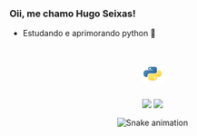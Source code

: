 ### Oii, me chamo Hugo Seixas!
-  Estudando e aprimorando python 🐍
  
<br> 
<div  align="center"> 
  <div style="display: inline_block"><br>
  <img align="center" alt="Python" height="30" width="40" src="https://raw.githubusercontent.com/devicons/devicon/master/icons/python/python-original.svg">
  <img align="right" alt="" height="180" style="border-radius:50px;" src="https://i.pinimg.com/originals/23/1f/9c/231f9c7f8892c629ee880cd26a3e2eb1.gif">
</div>
  
##

<div>
  <a href="https://www.instagram.com/4real.seixas/" target="_blank"><img src="https://img.shields.io/badge/-Instagram-%23E4405F?style=for-the-badge&logo=instagram&logoColor=white" target="_blank"></a>
  <a href = "hseixas.freitas@gmail.com"><img src="https://img.shields.io/badge/-Gmail-%23333?style=for-the-badge&logo=gmail&logoColor=white" target="_blank"></a>
  
  ![Snake animation](https://github.com/hugoSeixas/hugoSeixas/blob/output/github-contribution-grid-snake.svg)
  </div>
